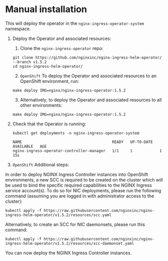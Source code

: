 # Manual installation

This will deploy the operator in the `nginx-ingress-operator-system` namespace.

1. Deploy the Operator and associated resources:

   1. Clone the `nginx-ingress-operator` repo:

   ```shell
   git clone https://github.com/nginxinc/nginx-ingress-helm-operator/ --branch v1.5.2
   cd nginx-ingress-helm-operator/
   ```

   2. `OpenShift` To deploy the Operator and associated resources to an OpenShift environment, run:

   ```shell
   make deploy IMG=nginx/nginx-ingress-operator:1.5.2
   ```

   3. Alternatively, to deploy the Operator and associated resources to all other environments:

   ```shell
   make deploy IMG=nginx/nginx-ingress-operator:1.5.2
   ```

2. Check that the Operator is running:

   ```shell
   kubectl get deployments -n nginx-ingress-operator-system

   NAME                                        READY   UP-TO-DATE   AVAILABLE   AGE
   nginx-ingress-operator-controller-manager   1/1     1            1           15s
   ```

3. `OpenShift` Additional steps:

In order to deploy NGINX Ingress Controller instances into OpenShift environments, a new SCC is required to be created on the cluster which will be used to bind the specific required capabilities to the NGINX Ingress service account(s). To do so for NIC deployments, please run the following command (assuming you are logged in with administrator access to the cluster):

`kubectl apply -f https://raw.githubusercontent.com/nginxinc/nginx-ingress-helm-operator/v1.5.2/resources/scc.yaml`

Alternatively, to create an SCC for NIC daemonsets, please run this command:

`kubectl apply -f https://raw.githubusercontent.com/nginxinc/nginx-ingress-helm-operator/v1.5.2/resources/scc-daemonset.yaml`

You can now deploy the NGINX Ingress Controller instances.
